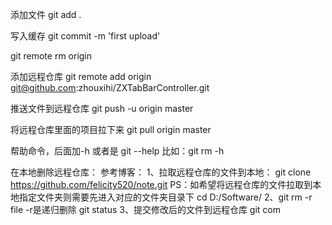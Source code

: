 添加文件
git add .

写入缓存
git commit -m 'first upload'

git remote rm origin

添加远程仓库
git remote add origin git@github.com:zhouxihi/ZXTabBarController.git

推送文件到远程仓库
git push -u origin master

将远程仓库里面的项目拉下来
git pull origin master 

帮助命令，后面加-h  或者是 git --help
比如：git rm -h


在本地删除远程仓库：
参考博客：
1、拉取远程仓库的文件到本地：
git clone https://github.com/felicity520/note.git
PS：如希望将远程仓库的文件拉取到本地指定文件夹则需要先进入对应的文件夹目录下
cd D:/Software/
2、git rm -r file -r是递归删除
git status
3、提交修改后的文件到远程仓库
git com